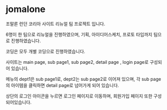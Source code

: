 # jomalone

조말론 런던 코리아 사이트 리뉴얼 팀 프로젝트 입니다.

6명이 한 팀으로 리뉴얼을 진행하였으며, 기획, 아이디어스케치, 프로토 타입까지 팀으로 진행하였습니다.

코딩은 모두 개별 코딩으로 진행하였습니다.

사이트는 main page, sub page1,  sub page2, detail page , login page로 구성되어 있습니다.

메뉴의 dept1은 sub page1로, dept2는 sub page2로 이어져 있으며,
각 sub page의 아이템을 클릭하면 detail page로 넘어가게 되어 있습니다. 

상단의 로그인 아이콘을 누르면 로그인 페이지로 이동하며, 회원가입 페이지 또한 구성되어있습니다.

